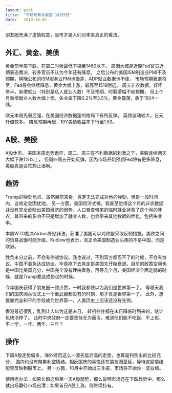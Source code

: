```yaml
---
layout: post
title:  "市场观察与展望-10月5日"
date:   2019-10-05
---
```


朋友圈充满了虚情假意，股市才是人们对未来真正的看法。

## 外汇、黄金、美债
黄金前半周下跌，在周二时候最低下探至1460以下。
原因大概是近期Fed官员近期表态鹰派，较多官员不认为今年还有降息。
之后公布的美国ISM制造业PMI不及预期，稍晚公布的ISM服务业PMI也很差，ADP就业数据也不佳，
市场预期衰退将至，Fed将会继续降息，黄金大幅上涨，最高至1519附近。
周五非农数据，好坏参半，新增就业（特别是私人就业人数）不及预期，时薪增幅不如预期，
但上个月新增就业人数大幅上修，失业率下降0.2%至3.5%，黄金震荡，收于1504一线。

欧元本周先弱后强，在美国经济数据差的格局下有所反弹。
英镑波动较大，日元升值较多。
降息预期再起，10Y美债收益率下行至1.53。

## A股、美股
A股休市。
美国本周走势诡异，周二、周三在不利数据的刺激之下，美股连续两天大幅下跌1%以上，
但周四周五开始反弹，因为市场开始预期Fed将有更多降息，美股真是会饮鸩止渴啊。

## 趋势
Trump的弹劾危机，虽然目前来看，肯定无法完成对他的弹劾，但是一段时间内，这肯定会困扰他。
另一方面，美国经济式微，我甚至觉得这个月的非农数据并没有完全反映出美国经济的弱势，人口普查带来的临时就业拯救了这个月的非农，其带来的影响不只是增加了就业人数，也会带来其他数据的优化，包括失业率。

本周WTO裁决Airbus补贴非法，获准了美国可以对欧盟采取反制措施，美欧之间的贸易战很可能升级。Kudlow也表示，真正令美国制造业头疼的不是中国，而是欧洲。

胜负未分之前，不会有停战协议。我也说过，不到双方都忍不了的时候，不会有协议。中国不着急达成协议，毕竟拖下去肯定是美国先开始衰退。目前的政策空间也是中国比美国充分，中国完全没有理由着急，再等几个月，美国经济全面走弱的时候，就是Trump要达成协议的时候。

今年国庆获得了朋友圈一致点赞，一时我都快以为我们是世界第一了。
等哪天我们的国庆阅兵仪式上一个重武器都没有的时刻，那才真是世界第一了。
此外，想要靠完全和平的手段成为世界第一，人类历史上应该还没有先例。

香港最近很乱，乱到让人以为这是末日。
转机往往都在末日降临时到来的，估计也快消停了。
此时中央政府一定要坚持无为而治，难道他们能不吃饭、不上班、不上学，一年、两年、三年？

## 操作
下周A股走势偏多，海外经历这么一波先低后高的走势，也算是利空出的比较充分，
国内也没有聚集利空情绪。相反国庆的喜悦还在朋友圈蔓延，静待这股情绪能否反映到股市上。
另一方面，10月中开始出三季报，市场将开始炒一波业绩。

使用老办法：如果长假之后第一天A股弱势，那么说明市场还在下跌趋势中，那么就出场静待市场出清；如果首日A股上涨，则继续持有。
